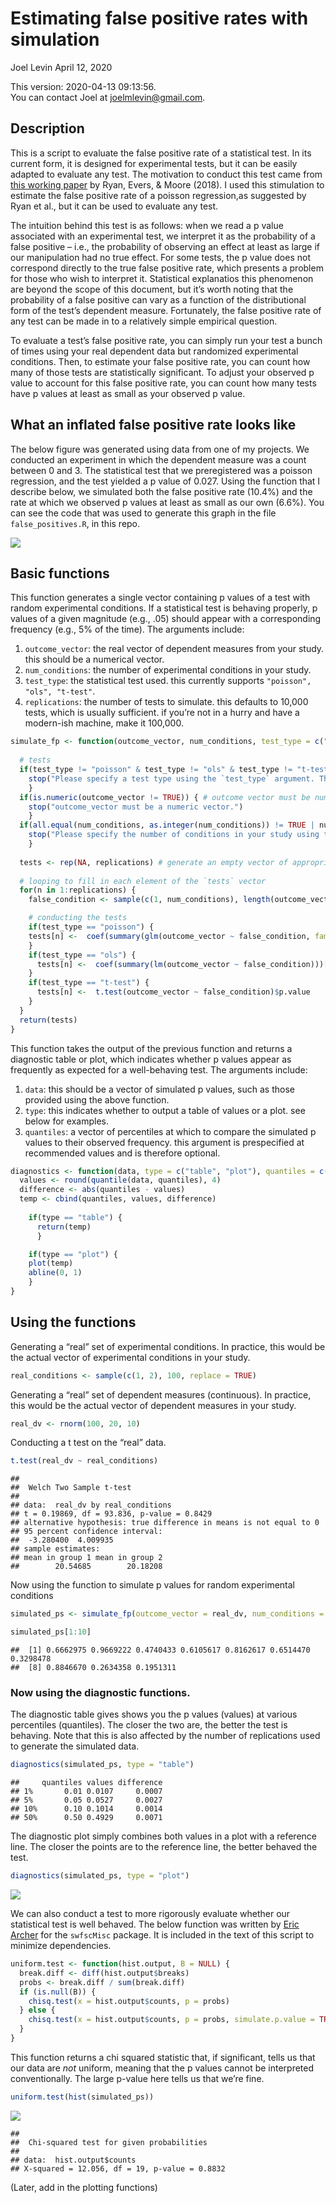 Estimating false positive rates with simulation
================
Joel Levin
April 12, 2020

This version: 2020-04-13 09:13:56.  
You can contact Joel at <joelmlevin@gmail.com>.

## Description

This is a script to evaluate the false positive rate of a statistical
test. In its current form, it is designed for experimental tests, but it
can be easily adapted to evaluate any test. The motivation to conduct
this test came from [this working paper](https://psyarxiv.com/cyv6d/) by
Ryan, Evers, & Moore (2018). I used this stimulation to estimate the
false positive rate of a poisson regression,as suggested by Ryan et al.,
but it can be used to evaluate any test.

The intuition behind this test is as follows: when we read a p value
associated with an experimental test, we interpret it as the probability
of a false positive – i.e., the probability of observing an effect at
least as large if our manipulation had no true effect. For some tests,
the p value does not correspond directly to the true false positive
rate, which presents a problem for those who wish to interpret it.
Statistical explanatios this phenomenon are beyond the scope of this
document, but it’s worth noting that the probability of a false positive
can vary as a function of the distributional form of the test’s
dependent measure. Fortunately, the false positive rate of any test can
be made in to a relatively simple empirical question.

To evaluate a test’s false positive rate, you can simply run your test a
bunch of times using your real dependent data but randomized
experimental conditions. Then, to estimate your false positive rate, you
can count how many of those tests are statistically significant. To
adjust your observed p value to account for this false positive rate,
you can count how many tests have p values at least as small as your
observed p value.

## What an inflated false positive rate looks like

The below figure was generated using data from one of my projects. We
conducted an experiment in which the dependent measure was a count
between 0 and 3. The statistical test that we preregistered was a
poisson regression, and the test yielded a p value of 0.027. Using the
function that I describe below, we simulated both the false positive
rate (10.4%) and the rate at which we observed p values at least as
small as our own (6.6%). You can see the code that was used to generate
this graph in the file `false_positives.R`, in this repo.

![](false_positives_files/figure-gfm/unnamed-chunk-3-1.png)<!-- -->

## Basic functions

This function generates a single vector containing p values of a test
with random experimental conditions. If a statistical test is behaving
properly, p values of a given magnitude (e.g., .05) should appear with a
corresponding frequency (e.g., 5% of the time). The arguments include:

1.  `outcome_vector`: the real vector of dependent measures from your
    study. this should be a numerical vector.
2.  `num_conditions`: the number of experimental conditions in your
    study.
3.  `test_type`: the statistical test used. this currently supports
    `"poisson", "ols", "t-test"`.
4.  `replications`: the number of tests to simulate. this defaults to
    10,000 tests, which is usually sufficient. if you’re not in a hurry
    and have a modern-ish machine, make it
100,000.

<!-- end list -->

``` r
simulate_fp <- function(outcome_vector, num_conditions, test_type = c("poisson", "ols", "t-test"), replications = 10000) {
  
  # tests
  if(test_type != "poisson" & test_type != "ols" & test_type != "t-test") { # test type must conform to available types
    stop("Please specify a test type using the `test_type` argument. The available tests are 'poisson', 'ols', and 't-test.")
    }
  if(is.numeric(outcome_vector != TRUE)) { # outcome vector must be numeric
    stop("outcome_vector must be a numeric vector.")
    }
  if(all.equal(num_conditions, as.integer(num_conditions)) != TRUE | num_conditions < 1) { # must be an integer greater than 1
    stop("Please specify the number of conditions in your study using the num_conditions argument.")
    }
  
  tests <- rep(NA, replications) # generate an empty vector of appropriate length. this will be overwritten with p values
  
  # looping to fill in each element of the `tests` vector
  for(n in 1:replications) {
    false_condition <- sample(c(1, num_conditions), length(outcome_vector), replace = TRUE) # generating a vector of random condition dummies

    # conducting the tests    
    if(test_type == "poisson") {
    tests[n] <-  coef(summary(glm(outcome_vector ~ false_condition, family = poisson)))[2, 1:4][4]
    } 
    if(test_type == "ols") {
      tests[n] <-  coef(summary(lm(outcome_vector ~ false_condition)))[2, 1:4][4]
    }
    if(test_type == "t-test") {
      tests[n] <-  t.test(outcome_vector ~ false_condition)$p.value
    }
  }
  return(tests)
}
```

This function takes the output of the previous function and returns a
diagnostic table or plot, which indicates whether p values appear as
frequently as expected for a well-behaving test. The arguments include:

1.  `data`: this should be a vector of simulated p values, such as those
    provided using the above function.
2.  `type`: this indicates whether to output a table of values or a
    plot. see below for examples.
3.  `quantiles`: a vector of percentiles at which to compare the
    simulated p values to their observed frequency. this argument is
    prespecified at recommended values and is therefore
optional.

<!-- end list -->

``` r
diagnostics <- function(data, type = c("table", "plot"), quantiles = c(.01, .05, .10, .5)) {
  values <- round(quantile(data, quantiles), 4)
  difference <- abs(quantiles - values)
  temp <- cbind(quantiles, values, difference)
  
    if(type == "table") {
      return(temp)
      }

    if(type == "plot") {
    plot(temp)
    abline(0, 1)
    }
}
```

## Using the functions

Generating a “real” set of experimental conditions. In practice, this
would be the actual vector of experimental conditions in your study.

``` r
real_conditions <- sample(c(1, 2), 100, replace = TRUE)
```

Generating a “real” set of dependent measures (continuous). In practice,
this would be the actual vector of dependent measures in your study.

``` r
real_dv <- rnorm(100, 20, 10)
```

Conducting a t test on the “real” data.

``` r
t.test(real_dv ~ real_conditions)
```

    ## 
    ##  Welch Two Sample t-test
    ## 
    ## data:  real_dv by real_conditions
    ## t = 0.19869, df = 93.836, p-value = 0.8429
    ## alternative hypothesis: true difference in means is not equal to 0
    ## 95 percent confidence interval:
    ##  -3.280400  4.009935
    ## sample estimates:
    ## mean in group 1 mean in group 2 
    ##        20.54685        20.18208

Now using the function to simulate p values for random experimental
conditions

``` r
simulated_ps <- simulate_fp(outcome_vector = real_dv, num_conditions = 2, test_type = "t-test", replications = 10000)

simulated_ps[1:10]
```

    ##  [1] 0.6662975 0.9669222 0.4740433 0.6105617 0.8162617 0.6514470 0.3298478
    ##  [8] 0.8846670 0.2634358 0.1951311

### Now using the diagnostic functions.

The diagnostic table gives shows you the p values (values) at various
percentiles (quantiles). The closer the two are, the better the test is
behaving. Note that this is also affected by the number of replications
used to generate the simulated data.

``` r
diagnostics(simulated_ps, type = "table")
```

    ##     quantiles values difference
    ## 1%       0.01 0.0107     0.0007
    ## 5%       0.05 0.0527     0.0027
    ## 10%      0.10 0.1014     0.0014
    ## 50%      0.50 0.4929     0.0071

The diagnostic plot simply combines both values in a plot with a
reference line. The closer the points are to the reference line, the
better behaved the test.

``` r
diagnostics(simulated_ps, type = "plot")
```

![](false_positives_files/figure-gfm/unnamed-chunk-14-1.png)<!-- -->

We can also conduct a test to more rigorously evaluate whether our
statistical test is well behaved. The below function was written by
[Eric Archer](mailto:eric.archer@noaa.gov) for the `swfscMisc` package.
It is included in the text of this script to minimize dependencies.

``` r
uniform.test <- function(hist.output, B = NULL) {
  break.diff <- diff(hist.output$breaks)
  probs <- break.diff / sum(break.diff)
  if (is.null(B)) {
    chisq.test(x = hist.output$counts, p = probs)
  } else {
    chisq.test(x = hist.output$counts, p = probs, simulate.p.value = TRUE, B = B)
  }
}
```

This function returns a chi squared statistic that, if significant,
tells us that our data are *not* uniform, meaning that the p values
cannot be interpreted conventionally. The large p-value here tells us
that we’re fine.

``` r
uniform.test(hist(simulated_ps))
```

![](false_positives_files/figure-gfm/unnamed-chunk-16-1.png)<!-- -->

    ## 
    ##  Chi-squared test for given probabilities
    ## 
    ## data:  hist.output$counts
    ## X-squared = 12.056, df = 19, p-value = 0.8832

(Later, add in the plotting functions)
